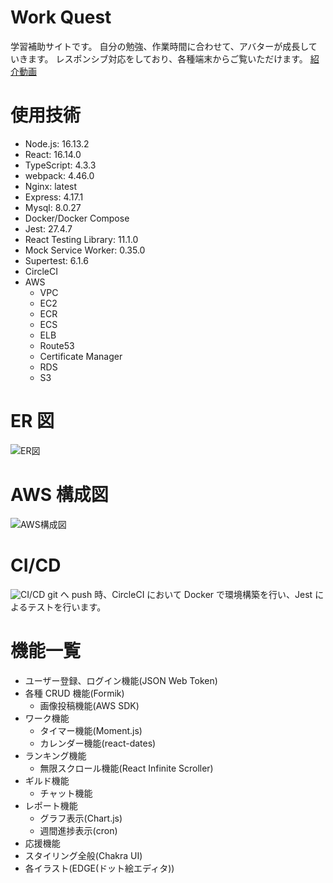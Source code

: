 # Work Quest

学習補助サイトです。
自分の勉強、作業時間に合わせて、アバターが成長していきます。
レスポンシブ対応をしており、各種端末からご覧いただけます。
[紹介動画](https://www.youtube.com/watch?v=pg89nlTQkMY)

# 使用技術

- Node.js: 16.13.2
- React: 16.14.0
- TypeScript: 4.3.3
- webpack: 4.46.0
- Nginx: latest
- Express: 4.17.1
- Mysql: 8.0.27
- Docker/Docker Compose
- Jest: 27.4.7
- React Testing Library: 11.1.0
- Mock Service Worker: 0.35.0
- Supertest: 6.1.6
- CircleCI
- AWS
  - VPC
  - EC2
  - ECR
  - ECS
  - ELB
  - Route53
  - Certificate Manager
  - RDS
  - S3

# ER 図

![ER図](https://user-images.githubusercontent.com/78989717/166605065-d1e0153c-aa35-4ab0-b058-67ac34c11ace.png)

# AWS 構成図

![AWS構成図](https://user-images.githubusercontent.com/78989717/166644053-c0a36d65-5355-4ef5-a412-8d0550b21b98.png)

# CI/CD

![CI/CD](https://user-images.githubusercontent.com/78989717/166641284-b62e1195-2ab7-4010-b45c-f4419c527d31.png)
git へ push 時、CircleCI において Docker で環境構築を行い、Jest によるテストを行います。

# 機能一覧

- ユーザー登録、ログイン機能(JSON Web Token)
- 各種 CRUD 機能(Formik)
  - 画像投稿機能(AWS SDK)
- ワーク機能
  - タイマー機能(Moment.js)
  - カレンダー機能(react-dates)
- ランキング機能
  - 無限スクロール機能(React Infinite Scroller)
- ギルド機能
  - チャット機能
- レポート機能
  - グラフ表示(Chart.js)
  - 週間進捗表示(cron)
- 応援機能
- スタイリング全般(Chakra UI)
- 各イラスト(EDGE(ドット絵エディタ))
